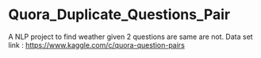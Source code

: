 # Quora_Duplicate_Questions_Pair
A NLP project to find weather given 2 questions are same are not.
Data set link :  https://www.kaggle.com/c/quora-question-pairs
